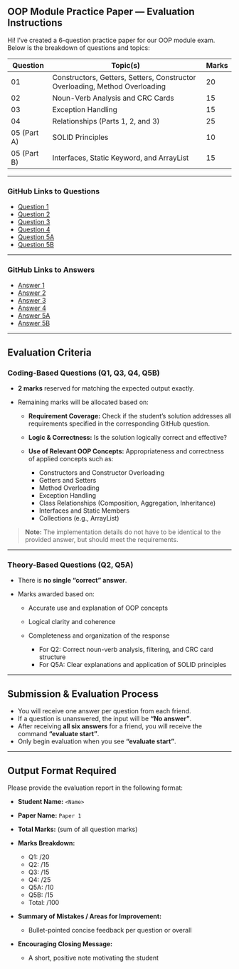 ## OOP Module Practice Paper — Evaluation Instructions

Hi! I’ve created a 6-question practice paper for our OOP module exam. Below is the breakdown of questions and topics:

| Question    | Topic(s)                                                                    | Marks |
| ----------- | --------------------------------------------------------------------------- | ----- |
| 01          | Constructors, Getters, Setters, Constructor Overloading, Method Overloading | 20    |
| 02          | Noun-Verb Analysis and CRC Cards                                            | 15    |
| 03          | Exception Handling                                                          | 15    |
| 04          | Relationships (Parts 1, 2, and 3)                                           | 25    |
| 05 (Part A) | SOLID Principles                                                            | 10    |
| 05 (Part B) | Interfaces, Static Keyword, and ArrayList                                   | 15    |

---

### GitHub Links to Questions

* [Question 1](https://github.com/Thisal-D/OOP-Test/blob/main/Final/1/1.md)
* [Question 2](https://github.com/Thisal-D/OOP-Test/blob/main/Final/1/2.md)
* [Question 3](https://github.com/Thisal-D/OOP-Test/blob/main/Final/1/3.md)
* [Question 4](https://github.com/Thisal-D/OOP-Test/blob/main/Final/1/4.md)
* [Question 5A](https://github.com/Thisal-D/OOP-Test/blob/main/Final/1/5-A.md)
* [Question 5B](https://github.com/Thisal-D/OOP-Test/blob/main/Final/1/5-B.md)

---

### GitHub Links to Answers

* [Answer 1](https://github.com/Thisal-D/OOP-Test/blob/main/Final/1/answers/1.java)
* [Answer 2](https://github.com/Thisal-D/OOP-Test/blob/main/Final/1/answers/2.md)
* [Answer 3](https://github.com/Thisal-D/OOP-Test/blob/main/Final/1/answers/3.java)
* [Answer 4](https://github.com/Thisal-D/OOP-Test/blob/main/Final/1/answers/4.java)
* [Answer 5A](https://github.com/Thisal-D/OOP-Test/blob/main/Final/1/answers/5A.java)
* [Answer 5B](https://github.com/Thisal-D/OOP-Test/blob/main/Final/1/answers/5B.java)

---

## Evaluation Criteria

### Coding-Based Questions (Q1, Q3, Q4, Q5B)

* **2 marks** reserved for matching the expected output exactly.
* Remaining marks will be allocated based on:

  * **Requirement Coverage:** Check if the student’s solution addresses all requirements specified in the corresponding GitHub question.
  * **Logic & Correctness:** Is the solution logically correct and effective?
  * **Use of Relevant OOP Concepts:** Appropriateness and correctness of applied concepts such as:

    * Constructors and Constructor Overloading
    * Getters and Setters
    * Method Overloading
    * Exception Handling
    * Class Relationships (Composition, Aggregation, Inheritance)
    * Interfaces and Static Members
    * Collections (e.g., ArrayList)

> **Note:** The implementation details do not have to be identical to the provided answer, but should meet the requirements.

---

### Theory-Based Questions (Q2, Q5A)

* There is **no single “correct” answer**.
* Marks awarded based on:

  * Accurate use and explanation of OOP concepts
  * Logical clarity and coherence
  * Completeness and organization of the response

    * For Q2: Correct noun-verb analysis, filtering, and CRC card structure
    * For Q5A: Clear explanations and application of SOLID principles

---

## Submission & Evaluation Process

* You will receive one answer per question from each friend.
* If a question is unanswered, the input will be **“No answer”**.
* After receiving **all six answers** for a friend, you will receive the command **“evaluate start”**.
* Only begin evaluation when you see **“evaluate start”**.

---

## Output Format Required

Please provide the evaluation report in the following format:

* **Student Name:** `<Name>`
* **Paper Name:** `Paper 1`
* **Total Marks:** (sum of all question marks)
* **Marks Breakdown:**

  * Q1: /20
  * Q2: /15
  * Q3: /15
  * Q4: /25
  * Q5A: /10
  * Q5B: /15
  * Total: /100
  
* **Summary of Mistakes / Areas for Improvement:**

  * Bullet-pointed concise feedback per question or overall
* **Encouraging Closing Message:**

  * A short, positive note motivating the student

